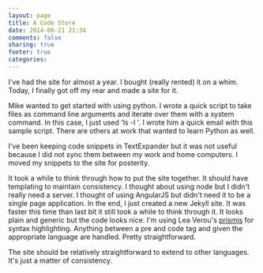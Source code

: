 ```yaml
---
layout: page
title: A Code Store
date: 2014-06-21 21:34
comments: false
sharing: true
footer: true
categories:
---
```

I've had the site for almost a year. I bought (really rented) it on a whim. Today, I finally got off my rear and made a site for it. 

Mike wanted to get started with using python. I wrote a quick script to take files as command line arguments and iterate over them with a system command. In this case, I just used 'ls -l '. I wrote him a quick email with this sample script. There are others at work that wanted to learn Python as well.

I've been keeping code snippets in TextExpander but it was not useful because I did not sync them between my work and home computers. I moved my snippets to the site for posterity. 

It took a while to think through how to put the site together. It should have templating to maintain consistency. I thought about using node but I didn't really need a server.  I thought of using AngularJS but didn't need it to be a single page application.  In the end, I just created a new Jekyll site. It was faster this time than last bit it still took a while to think through it. It looks plain and generic but the code looks nice. I'm using Lea Verou's [prismjs](http://prismjs.com) for syntax highlighting. Anything between a pre and code tag and given the appropriate language are handled. Pretty straightforward. 

The site should be relatively straightforward to extend to other languages. It's just a matter of consistency. 
